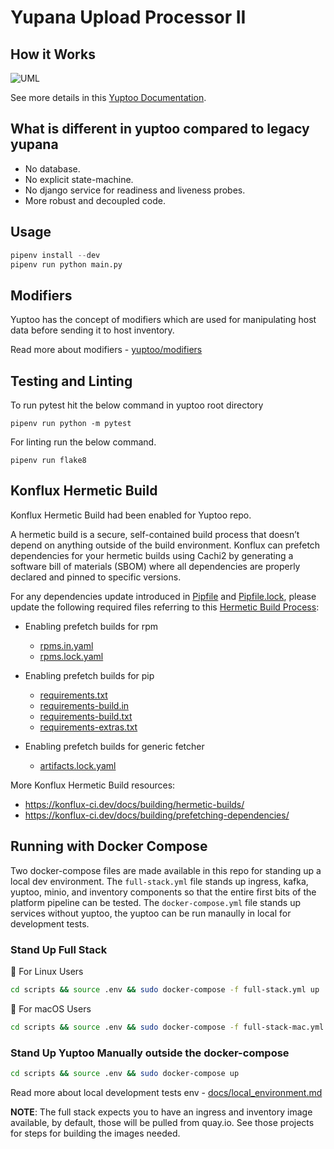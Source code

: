 # Yupana Upload Processor II

## How it Works

![UML](https://www.plantuml.com/plantuml/png/VLF1Rjim3BtxAmJlkXRhslKG344FMuvhWNM7eIaCMgOJRRBaaNIwBCY_JvGRD6cHw1BalIVoyL6-OG6IeVE5EF5eVlwukx-zDNSKBJAxi30p7vyA38bUczw3j96wyw7t4Pfp224EmU8nVWNUDI0kXg874cTT3q7CUkWbnZUNN5WbADBwV1bPKcz2veEBozeLnpoSJSUo4zFnelWM1GsvnL9CR8_wdfXDIVXdG9RADUN4b53RvkBZvLNvVXvAi3R9HF4FUYuosfCBwiShhjfFrnbdzmyLqj_AXQfU2_B88AsSpMI3EbcEnEnWbLWGNAJHLTCwZsO7P7QWtAmUx6-KIlyfMbzV9TTZYfa6nZseOg4KOfPsAD20G99jjlEmBSQiNZBx4f-2HiC6o2xT2arBiPk7xvTcxFhcnjU_Gc253M4VIGnxPv7pjLsD0dp21sjrZoQTrpNk2GBhOenk_51p-bdaBMVzuQPtbJVbyxWFcx9Lctdol8mr2tPLJr5ppl3sKObTmselhCynLNO1V9NQLRyuXkcsGCyf7d1-8Dop_F1EtyXizgZUZtq7htnxRFTjdtwEBrMKUZPG9Z-XAKwdTJPTrcviVPFKG-V_0m00 "Yuptoo Processing Flow")

See more details in this [Yuptoo Documentation](https://inscope.corp.redhat.com/docs/default/Component/yuptoo/).

## What is different in yuptoo compared to legacy yupana
- No database.
- No explicit state-machine.
- No django service for readiness and liveness probes.
- More robust and decoupled code.

## Usage

```python
pipenv install --dev
pipenv run python main.py
```

## Modifiers
Yuptoo has the concept of modifiers which are used for manipulating host data before sending it to host inventory.

Read more about modifiers - [yuptoo/modifiers](https://github.com/RedHatInsights/yuptoo/tree/main/yuptoo/modifiers)

## Testing and Linting

To run pytest hit the below command 
in yuptoo root directory
```
pipenv run python -m pytest
```

For linting run the below command.
```
pipenv run flake8
```

## Konflux Hermetic Build

Konflux Hermetic Build had been enabled for Yuptoo repo.

A hermetic build is a secure, self-contained build process that doesn’t depend on anything outside of the build environment.
Konflux can prefetch dependencies for your hermetic builds using Cachi2 by generating a software bill of materials (SBOM) where all dependencies are properly declared and pinned to specific versions.

For any dependencies update introduced in [Pipfile](Pipfile) and [Pipfile.lock](Pipfile.lock), please update the following required files referring to this [Hermetic Build Process](.hermetic_builds/README.md):

  - Enabling prefetch builds for rpm
    - [rpms.in.yaml](rpms.in.yaml)
    - [rpms.lock.yaml](rpms.lock.yaml)

  - Enabling prefetch builds for pip
    - [requirements.txt](requirements.txt)
    - [requirements-build.in](requirements-build.in)
    - [requirements-build.txt](requirements-build.txt)
    - [requirements-extras.txt](requirements-extras.txt)

  - Enabling prefetch builds for generic fetcher
    - [artifacts.lock.yaml](artifacts.lock.yaml)

More Konflux Hermetic Build resources:
  - https://konflux-ci.dev/docs/building/hermetic-builds/
  - https://konflux-ci.dev/docs/building/prefetching-dependencies/

## Running with Docker Compose

Two docker-compose files are made available in this repo for standing up a local dev environment. The `full-stack.yml` file stands up ingress, kafka, yuptoo, minio, and inventory components so that the entire first bits of the platform pipeline can be tested. The `docker-compose.yml` file stands up services without yuptoo, the yuptoo can be run manaully in local for development tests.

### Stand Up Full Stack

🐧 For Linux Users

```sh
cd scripts && source .env && sudo docker-compose -f full-stack.yml up
```

🍎 For macOS Users
```sh
cd scripts && source .env && sudo docker-compose -f full-stack-mac.yml up
```

### Stand Up Yuptoo Manually outside the docker-compose

```sh
cd scripts && source .env && sudo docker-compose up
```
Read more about local development tests env - [docs/local_environment.md](https://github.com/RedHatInsights/yuptoo/tree/main/docs/local_environment.md)


**NOTE**: The full stack expects you to have an ingress and inventory image available, by default, those will be pulled from quay.io. See those projects for steps for building the images needed.
